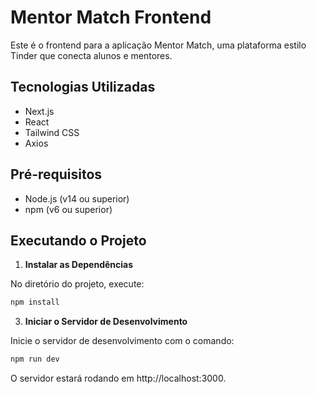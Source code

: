 # Mentor Match Frontend

Este é o frontend para a aplicação Mentor Match, uma plataforma estilo Tinder que conecta alunos e mentores.

## Tecnologias Utilizadas

- Next.js
- React
- Tailwind CSS
- Axios


## Pré-requisitos

- Node.js (v14 ou superior)
- npm (v6 ou superior)

## Executando o Projeto

1. **Instalar as Dependências**

No diretório do projeto, execute:

```bash
npm install
```

3. **Iniciar o Servidor de Desenvolvimento**

Inicie o servidor de desenvolvimento com o comando:

```bash
npm run dev
```

O servidor estará rodando em http://localhost:3000.